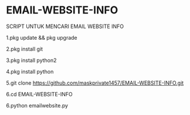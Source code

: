 # EMAIL-WEBSITE-INFO

SCRIPT UNTUK MENCARI EMAIL WEBSITE INFO

1.pkg update && pkg upgrade

2.pkg install git

3.pkg install python2

4.pkg install python

5.git clone https://github.com/maskprivate1457/EMAIL-WEBSITE-INFO.git

6.cd EMAIL-WEBSITE-INFO

6.python emailwebsite.py 
